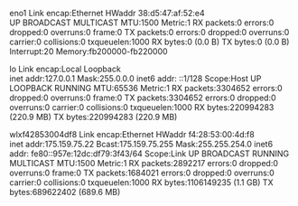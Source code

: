 eno1      Link encap:Ethernet  HWaddr 38:d5:47:af:52:e4  
          UP BROADCAST MULTICAST  MTU:1500  Metric:1
          RX packets:0 errors:0 dropped:0 overruns:0 frame:0
          TX packets:0 errors:0 dropped:0 overruns:0 carrier:0
          collisions:0 txqueuelen:1000 
          RX bytes:0 (0.0 B)  TX bytes:0 (0.0 B)
          Interrupt:20 Memory:fb200000-fb220000 

lo        Link encap:Local Loopback  
          inet addr:127.0.0.1  Mask:255.0.0.0
          inet6 addr: ::1/128 Scope:Host
          UP LOOPBACK RUNNING  MTU:65536  Metric:1
          RX packets:3304652 errors:0 dropped:0 overruns:0 frame:0
          TX packets:3304652 errors:0 dropped:0 overruns:0 carrier:0
          collisions:0 txqueuelen:1000 
          RX bytes:220994283 (220.9 MB)  TX bytes:220994283 (220.9 MB)

wlxf42853004df8 Link encap:Ethernet  HWaddr f4:28:53:00:4d:f8  
          inet addr:175.159.75.22  Bcast:175.159.75.255  Mask:255.255.254.0
          inet6 addr: fe80::957e:12dc:df79:3f43/64 Scope:Link
          UP BROADCAST RUNNING MULTICAST  MTU:1500  Metric:1
          RX packets:2892217 errors:0 dropped:0 overruns:0 frame:0
          TX packets:1684021 errors:0 dropped:0 overruns:0 carrier:0
          collisions:0 txqueuelen:1000 
          RX bytes:1106149235 (1.1 GB)  TX bytes:689622402 (689.6 MB)

